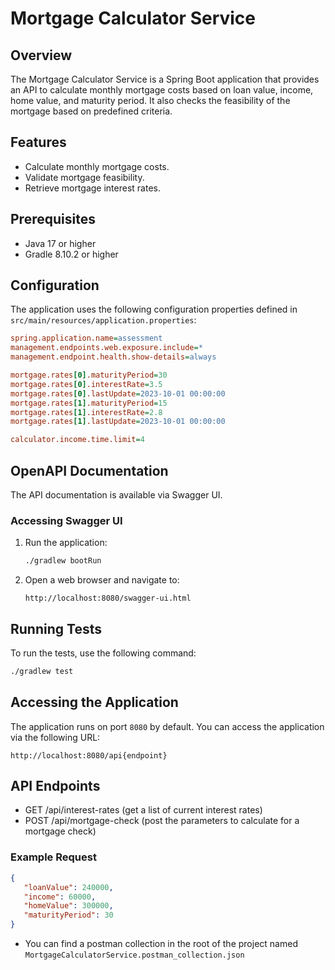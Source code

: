 # Mortgage Calculator Service

## Overview

The Mortgage Calculator Service is a Spring Boot application that provides an API to calculate monthly mortgage costs based on loan value, income, home value, and maturity period. It also checks the feasibility of the mortgage based on predefined criteria.

## Features

- Calculate monthly mortgage costs.
- Validate mortgage feasibility.
- Retrieve mortgage interest rates.

## Prerequisites

- Java 17 or higher
- Gradle 8.10.2 or higher

## Configuration

The application uses the following configuration properties defined in `src/main/resources/application.properties`:

```ini
spring.application.name=assessment
management.endpoints.web.exposure.include=*
management.endpoint.health.show-details=always

mortgage.rates[0].maturityPeriod=30
mortgage.rates[0].interestRate=3.5
mortgage.rates[0].lastUpdate=2023-10-01 00:00:00
mortgage.rates[1].maturityPeriod=15
mortgage.rates[1].interestRate=2.8
mortgage.rates[1].lastUpdate=2023-10-01 00:00:00

calculator.income.time.limit=4
```

## OpenAPI Documentation
The API documentation is available via Swagger UI.

### Accessing Swagger UI
1. Run the application:
    ```sh
    ./gradlew bootRun
    ```
2. Open a web browser and navigate to:
    ```
    http://localhost:8080/swagger-ui.html
    ```

## Running Tests
To run the tests, use the following command:
```sh
./gradlew test
```

## Accessing the Application
The application runs on port `8080` by default. You can access the application via the following URL:
```
http://localhost:8080/api{endpoint}
```

## API Endpoints
* GET /api/interest-rates (get a list of current interest rates)
* POST /api/mortgage-check (post the parameters to calculate for a mortgage check)

### Example Request
```json
{
   "loanValue": 240000,
   "income": 60000,
   "homeValue": 300000,
   "maturityPeriod": 30
}
```
* You can find a postman collection in the root of the project named `MortgageCalculatorService.postman_collection.json`